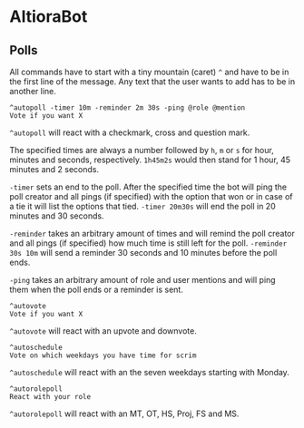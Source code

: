 # AltioraBot

## Polls
All commands have to start with a tiny mountain (caret) `^` and have to be in the first line of the message. Any text that the user wants to add has to be in another line.

```
^autopoll -timer 10m -reminder 2m 30s -ping @role @mention
Vote if you want X
```

`^autopoll` will react with a checkmark, cross and question mark.

The specified times are always a number followed by `h`, `m` or `s` for hour, minutes and seconds, respectively. `1h45m2s` would then stand for 1 hour, 45 minutes and 2 seconds.

`-timer` sets an end to the poll. After the specified time the bot will ping the poll creator and all pings (if specified) with the option that won or in case of a tie it will list the options that tied. `-timer 20m30s` will end the poll in 20 minutes and 30 seconds.

`-reminder` takes an arbitrary amount of times and will remind the poll creator and all pings (if specified) how much time is still left for the poll. `-reminder 30s 10m` will send a reminder 30 seconds and 10 minutes before the poll ends.

`-ping` takes an arbitrary amount of role and user mentions and will ping them when the poll ends or a reminder is sent.


```
^autovote
Vote if you want X
```

`^autovote` will react with an upvote and downvote.


```
^autoschedule
Vote on which weekdays you have time for scrim
```

`^autoschedule` will react with an the seven weekdays starting with Monday.


```
^autorolepoll
React with your role
```

`^autorolepoll` will react with an MT, OT, HS, Proj, FS and MS.

